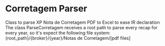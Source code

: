 # Corretagem Parser
Class to parse XP Nota de Corretagem PDF to Excel to ease IR declaration
The class ParseCorretagem receives a root path to parse every recap for every year, so it's expect the following file system: {root_path}/{broker}/{year}/Notas de Corretagem/[pdf files]